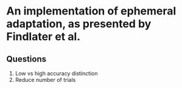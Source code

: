 # An implementation of ephemeral adaptation, as presented by Findlater et al.

## Questions

1. Low vs high accuracy distinction
2. Reduce number of trials
